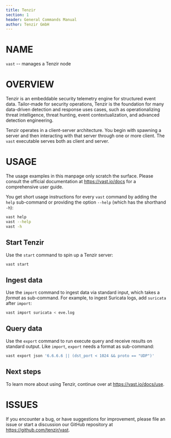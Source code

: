 ```yaml
---
title: Tenzir
section: 1
header: General Commands Manual
author: Tenzir GmbH
---
```


# NAME

`vast` -- manages a Tenzir node

# OVERVIEW

Tenzir is an embeddable security telemetry engine for structured event data.
Tailor-made for security operations, Tenzir is the foundation for many data-driven
detection and response uses cases, such as operationalizing threat intelligence,
threat hunting, event contextualization, and advanced detection engineering.

Tenzir operates in a client-server architecture. You begin with spawning a server
and then interacting with that server through one or more client. The `vast`
executable serves both as client and server.

# USAGE

The usage examples in this manpage only scratch the surface. Please consult the
official documentation at https://vast.io/docs for a comprehensive user guide.

You get short usage instructions for every `vast` command by adding the `help`
sub-command or providing the option `--help` (which has the shorthand `-h`):

```bash
vast help
vast --help
vast -h
```

## Start Tenzir

Use the `start` command to spin up a Tenzir server:

```bash
vast start
```

## Ingest data

Use the `import` command to ingest data via standard input, which takes a
*format* as sub-command. For example, to ingest Suricata logs, add `suricata`
after `import`:

```bash
vast import suricata < eve.log
```

## Query data

Use the `export` command to run execute query and receive results on standard
output. Like `import`, `export` needs a format as sub-command:

```bash
vast export json '6.6.6.6 || (dst_port < 1024 && proto == "UDP")'
```

## Next steps

To learn more about using Tenzir, continue over at https://vast.io/docs/use.

# ISSUES

If you encounter a bug, or have suggestions for improvement, please file an issue
or start a discussion our GitHub repository at https://github.com/tenzir/vast.
